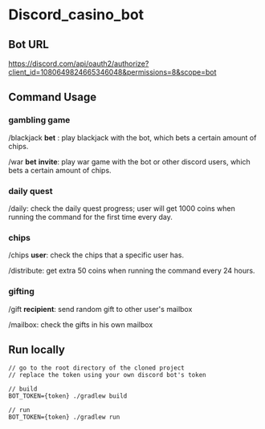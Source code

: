 # Discord_casino_bot
## Bot URL
https://discord.com/api/oauth2/authorize?client_id=1080649824665346048&permissions=8&scope=bot

## Command Usage

### gambling game

/blackjack **bet** : play blackjack with the bot, which bets a certain amount of chips.

/war **bet** **invite**: play war game with the bot or other discord users, which bets a certain amount of chips.

### daily quest

/daily: check the daily quest progress; user will get 1000 coins when running the command for the first time every day.

### chips

/chips **user**: check the chips that a specific user has.

/distribute: get extra 50 coins when running the command every 24 hours.

### gifting

/gift **recipient**: send random gift to other user's mailbox

/mailbox: check the gifts in his own mailbox

## Run locally

```console
// go to the root directory of the cloned project
// replace the token using your own discord bot's token

// build
BOT_TOKEN={token} ./gradlew build

// run
BOT_TOKEN={token} ./gradlew run
```